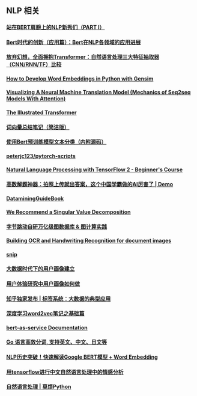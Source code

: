 ##  NLP 相关

#### [站在BERT肩膀上的NLP新秀们（PART I）](https://mp.weixin.qq.com/s/b-HYzrSa4MF2zHYdxbtKcg)
#### [Bert时代的创新（应用篇）：Bert在NLP各领域的应用进展](https://mp.weixin.qq.com/s/WPkOMeXK5rE-KpBFeI-KAg)
#### [放弃幻想，全面拥抱Transformer：自然语言处理三大特征抽取器（CNN/RNN/TF）比较](https://mp.weixin.qq.com/s/T3XjEir63GlasbXDPK2YUQ)

#### [How to Develop Word Embeddings in Python with Gensim](https://machinelearningmastery.com/develop-word-embeddings-python-gensim/)
#### [Visualizing A Neural Machine Translation Model (Mechanics of Seq2seq Models With Attention)](https://jalammar.github.io/visualizing-neural-machine-translation-mechanics-of-seq2seq-models-with-attention/)
#### [The Illustrated Transformer](http://jalammar.github.io/illustrated-transformer/)

#### [词向量总结笔记（简洁版）](http://www.shuang0420.com/2016/06/21/%E8%AF%8D%E5%90%91%E9%87%8F%E6%80%BB%E7%BB%93%E7%AC%94%E8%AE%B0%EF%BC%88%E7%AE%80%E6%B4%81%E7%89%88%EF%BC%89/)
#### [使用Bert预训练模型文本分类（内附源码）](https://www.jiqizhixin.com/articles/2019-03-13-4)
#### [peterjc123/pytorch-scripts](https://github.com/peterjc123/pytorch-scripts)
#### [Natural Language Processing with TensorFlow 2 - Beginner's Course](https://www.youtube.com/watch?v=B2q5cRJvqI8)

#### [高数解题神器：拍照上传就出答案，这个中国学霸做的AI厉害了 | Demo](https://zhuanlan.zhihu.com/p/67028849)

#### [DataminingGuideBook](https://github.com/yourtion/DataminingGuideBook/blob/master/chapter-2/chapter-2-1.md)

#### [We Recommend a Singular Value Decomposition](http://www.ams.org/publicoutreach/feature-column/fcarc-svd)

#### [字节跳动自研万亿级图数据库 & 图计算实践](https://mp.weixin.qq.com/s?__biz=MzU1NTMyOTI4Mw==&mid=2247497685&idx=2&sn=3ac806e61e2112de6492d99ed952ca07&chksm=fbd745b9cca0ccaf015671847a9b5a38233078fe9329c1957b6d33661efa370036acc5559004&mpshare=1&scene=1&srcid=&sharer_sharetime=1582727693652&sharer_shareid=2c1e0e3076350834d41b7b3e439ed945&key=3722f9ed6dec8f5a94c0c909e009f7424754ad358bbc23603db62c9ec385fcce013371d8f4edb35d0433144b3138cd1a04220f5e92eccde55dc376f6e41448a32e5cd59d55136e05f43032d3d53b3695&ascene=1&uin=OTg2MTEzNzc4&devicetype=Windows+10&version=62080079&lang=zh_CN&exportkey=Ad7UZ5X%2Bv5UwzDqOBYDx55E%3D&pass_ticket=HUXfEBjTr3E3aeQoC%2FvpU5ZXVHxfIAlanmFEX62NSIgu5Nxpj8zdaXYOHLH5nXj2)

#### [Building OCR and Handwriting Recognition for document images](https://blog.usejournal.com/building-ocr-and-handwriting-recognition-for-document-images-f7630ee95d46)

#### [snip](https://mathpix.com/)

#### [大数据时代下的用户画像建立](https://www.jianshu.com/p/05f0d9b9c9cd)
#### [用户体验研究中用户画像如何做](https://www.jianshu.com/p/0e7d69630163)
#### [知乎独家发布 | 标签系统：大数据的典型应用](https://zhuanlan.zhihu.com/p/52683548)

#### [深度学习word2vec笔记之基础篇](https://blog.csdn.net/mytestmy/article/details/26961315)

#### [bert-as-service Documentation](https://bert-as-service.readthedocs.io/en/latest/)

#### [Go 语言高效分词, 支持英文、中文、日文等](https://github.com/go-ego/gse/blob/master/README_zh.md)

#### [NLP历史突破！快速解读Google BERT模型 + Word Embedding](https://www.youtube.com/watch?v=Po38Dl-XDd4)

#### [用tensorflow进行中文自然语言处理中的情感分析](https://www.youtube.com/watch?v=-mcrmLmNOXA)

#### [自然语言处理 | 莫烦Python](https://mofanpy.com/tutorials/machine-learning/nlp/)